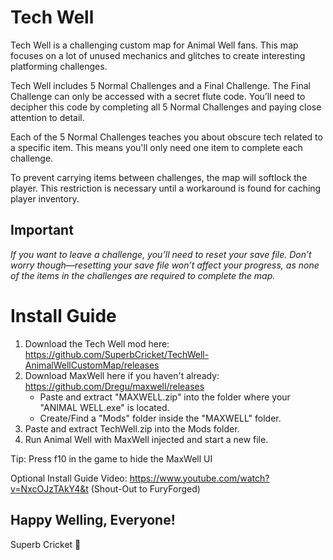 # Tech Well

Tech Well is a challenging custom map for Animal Well fans. This map focuses on a lot of unused mechanics and glitches to create interesting platforming challenges.

Tech Well includes 5 Normal Challenges and a Final Challenge. The Final Challenge can only be accessed with a secret flute code. You’ll need to decipher this code by completing all 5 Normal Challenges and paying close attention to detail.

Each of the 5 Normal Challenges teaches you about obscure tech related to a specific item. This means you'll only need one item to complete each challenge.

To prevent carrying items between challenges, the map will softlock the player. This restriction is necessary until a workaround is found for caching player inventory.

## Important

*If you want to leave a challenge, you’ll need to reset your save file.*
*Don’t worry though—resetting your save file won’t affect your progress, as none of the items in the challenges are required to complete the map.*

# Install Guide

1. Download the Tech Well mod here: 
     https://github.com/SuperbCricket/TechWell-AnimalWellCustomMap/releases
2. Download MaxWell here if you haven't already: 
     https://github.com/Dregu/maxwell/releases
     - Paste and extract "MAXWELL.zip" into the folder where your "ANIMAL WELL.exe" is located.
     - Create/Find a "Mods" folder inside the "MAXWELL" folder.
3. Paste and extract TechWell.zip into the Mods folder.
4. Run Animal Well with MaxWell injected and start a new file.

Tip: Press f10 in the game to hide the MaxWell UI

Optional Install Guide Video: 
https://www.youtube.com/watch?v=NxcOJzTAkY4&t (Shout-Out to FuryForged)

## Happy Welling, Everyone!

Superb Cricket 🦗
